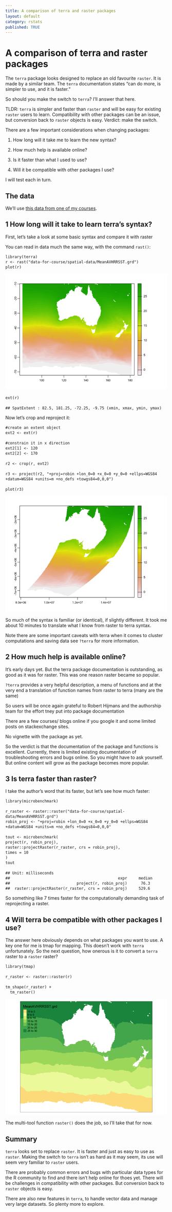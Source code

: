 ```yaml
---
title: A comparison of terra and raster packages
layout: default
category: rstats
published: TRUE
---
```


A comparison of terra and raster packages
=========================================

The `terra` package looks designed to replace an old favourite `raster`.
It is made by a similar team. The `terra` documentation states “can do
more, is simpler to use, and it is faster.”

So should you make the switch to `terra`? I’ll answer that here.

TLDR: `terra` is simpler and faster than `raster` and will be easy for
existing `raster` users to learn. Compatibility with other packages can
be an issue, but conversion back to `raster` objects is easy. Verdict:
make the switch.

There are a few important considerations when changing packages:

1.  How long will it take me to learn the new syntax?

2.  How much help is available online?

3.  Is it faster than what I used to use?

4.  Will it be compatible with other packages I use?

I will test each in turn.

The data
--------

We’ll use [this data from one of my
courses](https://www.seascapemodels.org/data/data-wrangling-spatial-course-data.zip).

 1 How long will it take to learn terra’s syntax?
-------------------------------------------------

First, let’s take a look at some basic syntax and compare it with raster

You can read in data much the same way, with the command `rast()`:

    library(terra)
    r <- rast("data-for-course/spatial-data/MeanAVHRRSST.grd")
    plot(r)

![](/images/2021-05-28-terra-raster-comparison/unnamed-chunk-1-1.png)

    ext(r)

    ## SpatExtent : 82.5, 181.25, -72.25, -9.75 (xmin, xmax, ymin, ymax)

Now let’s crop and reproject it:

    #create an extent object
    ext2 <- ext(r)

    #constrain it in x direction
    ext2[1] <- 120
    ext2[2] <- 170

    r2 <- crop(r, ext2)

    r3 <- project(r2, "+proj=robin +lon_0=0 +x_0=0 +y_0=0 +ellps=WGS84 +datum=WGS84 +units=m +no_defs +towgs84=0,0,0")

    plot(r3)

![](/images/2021-05-28-terra-raster-comparison/unnamed-chunk-2-1.png)

So much of the syntax is familiar (or identical), if slightly different.
It took me about 10 minutes to translate what I know from raster to
terra syntax.

Note there are some important caveats with terra when it comes to
cluster computations and saving data see `?terra` for more information.

 2 How much help is available online?
-------------------------------------

It’s early days yet. But the terra package documentation is outstanding,
as good as it was for raster. This was one reason raster became so
popular.

`?terra` provides a very helpful description, a menu of functions and at
the very end a translation of function names from raster to terra (many
are the same)

So users will be once again grateful to Robert Hijmans and the
authorship team for the effort tney put into package documentation

There are a few courses/ blogs online if you google it and some limited
posts on stackexchange sites.

No vignette with the package as yet.

So the verdict is that the documentation of the package and functions is
excellent. Currently, there is limited existing documentation of
troubleshooting errors and bugs online. So you might have to ask
yourself. But online content will grow as the package becomes more
popular.

 3 Is terra faster than raster?
-------------------------------

I take the author’s word that its faster, but let’s see how much faster:

    library(microbenchmark)

    r_raster <- raster::raster("data-for-course/spatial-data/MeanAVHRRSST.grd")
    robin_proj <- "+proj=robin +lon_0=0 +x_0=0 +y_0=0 +ellps=WGS84 +datum=WGS84 +units=m +no_defs +towgs84=0,0,0"

    tout <- microbenchmark(
    project(r, robin_proj),
    raster::projectRaster(r_raster, crs = robin_proj),
    times = 10
    )
    tout

    ## Unit: milliseconds
    ##                                               expr     median    
    ##                             project(r, robin_proj)      76.3  
    ##  raster::projectRaster(r_raster, crs = robin_proj)     529.6 

So something like 7 times faster for the computationally demanding task
of reprojecting a raster.

 4 Will terra be compatible with other packages I use?
------------------------------------------------------

The answer here obviously depends on what packages you want to use. A
key one for me is tmap for mapping. This doesn’t work with `terra`
unfortunately. So the next question, how onerous is it to convert a
`terra` raster to a `raster` raster?

    library(tmap)

    r_raster <- raster::raster(r)

    tm_shape(r_raster) +
      tm_raster()

![](/images/2021-05-28-terra-raster-comparison/unnamed-chunk-4-1.png)

The multi-tool function `raster()` does the job, so I’ll take that for now.

Summary
-------

`terra` looks set to replace `raster`. It is faster and just as easy to
use as `raster`. Making the switch to `terra` isn’t as hard as it may
seem, its use will seem very familiar to `raster` users.

There are probably common errors and bugs with particular data types for
the R community to find and there isn’t help online for thoes yet. There
will be challenges in compatibility with other packages. But conversion
back to `raster` objects is easy.

There are also new features in `terra`, to handle vector data and manage
very large datasets. So plenty more to explore.
